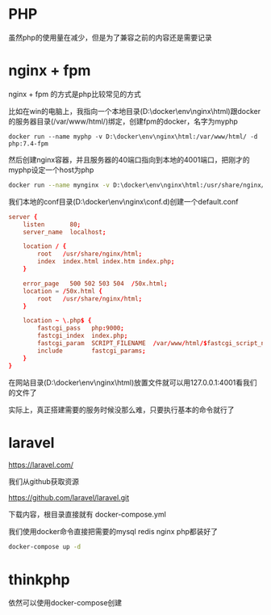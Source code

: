 # PHP


虽然php的使用量在减少，但是为了兼容之前的内容还是需要记录


# nginx + fpm


nginx + fpm 的方式是php比较常见的方式


比如在win的电脑上，我指向一个本地目录(D:\docker\env\nginx\html)跟docker的服务器目录(/var/www/html/)绑定，创建fpm的docker，名字为myphp


```
docker run --name myphp -v D:\docker\env\nginx\html:/var/www/html/ -d php:7.4-fpm
```


然后创建nginx容器，并且服务器的40端口指向到本地的4001端口，把刚才的myphp设定一个host为php


```bash
docker run --name mynginx -v D:\docker\env\nginx\html:/usr/share/nginx/html -v D:\docker\env\nginx\logs:/etc/nginx/logs -v D:\docker\env\nginx\conf.d:/etc/nginx/conf.d -p 4001:80 -d --link myphp:php nginx
```


我们本地的conf目录(D:\docker\env\nginx\conf.d)创建一个default.conf


```conf
server {
    listen       80;
    server_name  localhost;

    location / {
        root   /usr/share/nginx/html;
        index  index.html index.htm index.php;
    }

    error_page   500 502 503 504  /50x.html;
    location = /50x.html {
        root   /usr/share/nginx/html;
    }

    location ~ \.php$ {
        fastcgi_pass   php:9000;
        fastcgi_index  index.php;
        fastcgi_param  SCRIPT_FILENAME  /var/www/html/$fastcgi_script_name;
        include        fastcgi_params;
    }
}
```


在网站目录(D:\docker\env\nginx\html)放置文件就可以用127.0.0.1:4001看我们的文件了


实际上，真正搭建需要的服务时候没那么难，只要执行基本的命令就行了


#  laravel


https://laravel.com/



我们从github获取资源


https://github.com/laravel/laravel.git


下载内容，根目录直接就有 docker-compose.yml


我们使用docker命令直接把需要的mysql redis nginx php都装好了


```bash
docker-compose up -d
```


# thinkphp


依然可以使用docker-compose创建

